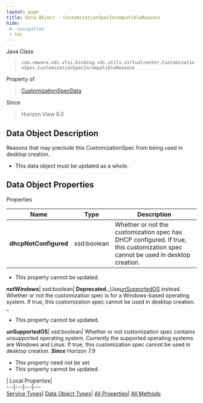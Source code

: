 ```yaml
---
layout: page
title: Data Object - CustomizationSpecIncompatibleReasons
hide:
 #- navigation
 - toc
---
```






Java Class  
> `com.vmware.vdi.vlsi.binding.vdi.utils.virtualcenter.CustomizationSpec.CustomizationSpecIncompatibleReasons`

Property of  
> [CustomizationSpecData](vdi.utils.virtualcenter.CustomizationSpec.CustomizationSpecData.md#field_detail)

Since  
> Horizon View 6.0


## Data Object Description 

Reasons that may preclude this CustomizationSpec from being used in desktop creation. 

  * This data object must be updated as a whole.



## Data Object Properties

Properties

Name |  Type |  Description   
---|---|---  
**dhcpNotConfigured**|  xsd:boolean|  Whether or not the customization spec has DHCP configured. If true, this customization spec cannot be used in desktop creation.   


* This property cannot be updated.

  
**notWindows**|  xsd:boolean| **Deprecated.**_Use[unSupportedOS](vdi.utils.virtualcenter.CustomizationSpec.CustomizationSpecIncompatibleReasons.md#unSupportedOS) instead. Whether or not the customization spec is for a Windows-based operating system. If true, this customization spec cannot be used in desktop creation. _   


* This property cannot be updated.

  
**unSupportedOS**|  xsd:boolean|  Whether or not customization spec contains unsupported operating system. Currently the supported operating systems are Windows and Linux. If true, this customization spec cannot be used in desktop creation.  **_Since_** Horizon 7.9  


* This property need not be set.
* This property cannot be updated.

  
  
  
 | Local Properties|   
---|---|---|---  
[Service Types](index-mo_types.md)| [Data Object Types](index-do_types.md)| [All Properties](index-properties.md)| [All Methods](index-methods.md)  
  
  
